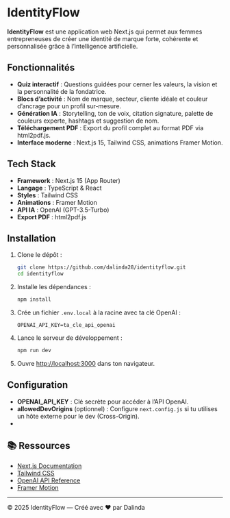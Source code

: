 # IdentityFlow

**IdentityFlow** est une application web Next.js qui permet aux femmes entrepreneuses de créer une identité de marque forte, cohérente et personnalisée grâce à l’intelligence artificielle.

##  Fonctionnalités

- **Quiz interactif** : Questions guidées pour cerner les valeurs, la vision et la personnalité de la fondatrice.
- **Blocs d’activité** : Nom de marque, secteur, cliente idéale et couleur d’ancrage pour un profil sur-mesure.
- **Génération IA** : Storytelling, ton de voix, citation signature, palette de couleurs experte, hashtags et suggestion de nom.
- **Téléchargement PDF** : Export du profil complet au format PDF via html2pdf.js.
- **Interface moderne** : Next.js 15, Tailwind CSS, animations Framer Motion.

## Tech Stack

- **Framework** : Next.js 15 (App Router)
- **Langage** : TypeScript & React
- **Styles** : Tailwind CSS
- **Animations** : Framer Motion
- **API IA** : OpenAI (GPT-3.5-Turbo)
- **Export PDF** : html2pdf.js

## Installation

1. Clone le dépôt :
   ```bash
   git clone https://github.com/dalinda28/identityflow.git
   cd identityflow
   ```
2. Installe les dépendances :
   ```bash
   npm install
   ```
3. Crée un fichier `.env.local` à la racine avec ta clé OpenAI :
   ```
   OPENAI_API_KEY=ta_cle_api_openai
   ```
4. Lance le serveur de développement :
   ```bash
   npm run dev
   ```
5. Ouvre [http://localhost:3000](http://localhost:3000) dans ton navigateur.

##  Configuration

- **OPENAI_API_KEY** : Clé secrète pour accéder à l’API OpenAI.
- **allowedDevOrigins** (optionnel) : Configure `next.config.js` si tu utilises un hôte externe pour le dev (Cross-Origin).
- 
## 📚 Ressources

- [Next.js Documentation](https://nextjs.org/docs)
- [Tailwind CSS](https://tailwindcss.com/docs)
- [OpenAI API Reference](https://platform.openai.com/docs)
- [Framer Motion](https://www.framer.com/motion/)

---

© 2025 IdentityFlow — Créé avec ❤️ par Dalinda  
